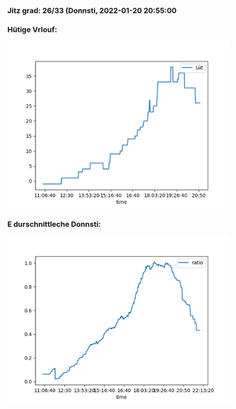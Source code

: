 ### Jitz grad: 26/33 (Donnsti, 2022-01-20 20:55:00

### Hütige Vrlouf:
![Graph](Today.png)

### E durschnittleche Donnsti:
![Graph](Donnsti.png)